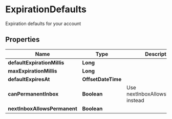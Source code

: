 

# ExpirationDefaults

Expiration defaults for your account

## Properties

| Name | Type | Description | Notes |
|------------ | ------------- | ------------- | -------------|
|**defaultExpirationMillis** | **Long** |  |  [optional] |
|**maxExpirationMillis** | **Long** |  |  [optional] |
|**defaultExpiresAt** | **OffsetDateTime** |  |  [optional] |
|**canPermanentInbox** | **Boolean** | Use nextInboxAllowsPermanent instead |  |
|**nextInboxAllowsPermanent** | **Boolean** |  |  |




